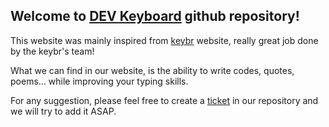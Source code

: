 ## Welcome to [DEV Keyboard](https://devkeyboard.github.io/) github repository!

This website was mainly inspired from [keybr](https://www.keybr.com) website, really great job done by the keybr's team!

What we can find in our website, is the ability to write codes, quotes, poems... while improving your typing skills.

For any suggestion, please feel free to create a [ticket](https://github.com/devkeyboard/devkeyboard.github.io/issues/new) in our repository and we will try to add it ASAP.
